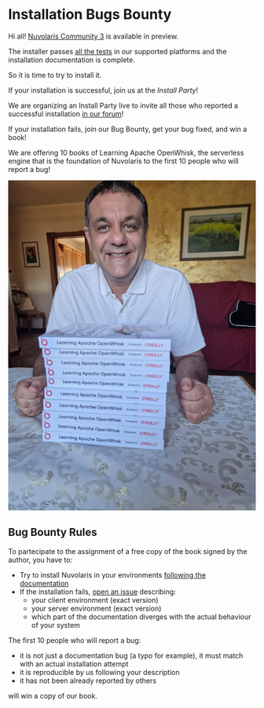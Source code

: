 # Installation Bugs Bounty

Hi all! [Nuvolaris Community 3](https://nuvolaris.github.io) is available in preview.

The installer passes [all the tests](https://github.com/nuvolaris/nuvolaris-testing/actions) in our supported platforms and the installation documentation is complete.

So it is time to try to install it.

If your installation is successful, join us at the *Install Party*!

We are organizing an Install Party live to invite all those who reported a successful installation [in our forum](https://nuvolaris.discourse.group/t/install-nuvolaris-and-join-us-at-the-install-party/74)!

If your installation fails, join our Bug Bounty, get your bug fixed, and win a book!

We are offering 10 books of Learning Apache OpenWhisk, the serverless engine that is the foundation of Nuvolaris to the first 10 people who will report a bug!

![](bugbounty.jpeg)

## Bug Bounty Rules

To partecipate to the assignment of a free copy of the book signed by the author, you have to:

- Try to install Nuvolaris in your environments [following the documentation](https://nuvolaris.github.io)
- If the installation fails, [open an issue](https://github.com/nuvolaris/nuvolaris-bugs/issues) describing:
  - your client environment (exact version)
  - your server environment (exact version)
  - which part of the documentation diverges with the actual behaviour of your system
 
The first 10 people who will report a bug:

  - it is not just a documentation bug (a typo for example), it must match with an actual installation attempt
  - it is reproducible by us following your description
  - it has not been already reported by others

will win a copy of our book.


